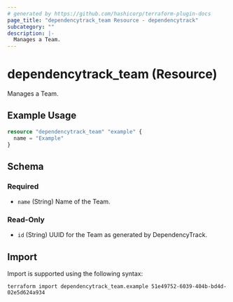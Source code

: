 ```yaml
---
# generated by https://github.com/hashicorp/terraform-plugin-docs
page_title: "dependencytrack_team Resource - dependencytrack"
subcategory: ""
description: |-
  Manages a Team.
---
```


# dependencytrack_team (Resource)

Manages a Team.

## Example Usage

```terraform
resource "dependencytrack_team" "example" {
  name = "Example"
}
```

<!-- schema generated by tfplugindocs -->
## Schema

### Required

- `name` (String) Name of the Team.

### Read-Only

- `id` (String) UUID for the Team as generated by DependencyTrack.

## Import

Import is supported using the following syntax:

```shell
terraform import dependencytrack_team.example 51e49752-6039-404b-bd4d-02e5d624a934
```
